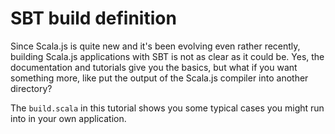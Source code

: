 # SBT build definition

Since Scala.js is quite new and it's been evolving even rather recently, building Scala.js applications with SBT is not as clear as it could
be. Yes, the documentation and tutorials give you the basics, but what if you want something more, like put the output of the Scala.js compiler
into another directory?

The `build.scala` in this tutorial shows you some typical cases you might run into in your own application.

